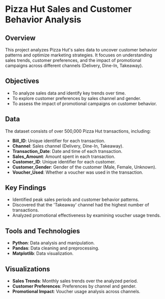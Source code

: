 # Pizza Hut Sales and Customer Behavior Analysis

## Overview
This project analyzes Pizza Hut's sales data to uncover customer behavior patterns and optimize marketing strategies. It focuses on understanding sales trends, customer preferences, and the impact of promotional campaigns across different channels (Delivery, Dine-In, Takeaway).

## Objectives
- To analyze sales data and identify key trends over time.
- To explore customer preferences by sales channel and gender.
- To assess the impact of promotional campaigns on customer behavior.

## Data
The dataset consists of over 500,000 Pizza Hut transactions, including:
- **Bill_ID**: Unique identifier for each transaction.
- **Channel**: Sales channel (Delivery, Dine-In, Takeaway).
- **Transaction_Date**: Date and time of each transaction.
- **Sales_Amount**: Amount spent in each transaction.
- **Customer_ID**: Unique identifier for each customer.
- **Customer_Gender**: Gender of the customer (Male, Female, Unknown).
- **Voucher_Used**: Whether a voucher was used in the transaction.

## Key Findings
- Identified peak sales periods and customer behavior patterns.
- Discovered that the 'Takeaway' channel had the highest number of transactions.
- Analyzed promotional effectiveness by examining voucher usage trends.

## Tools and Technologies
- **Python**: Data analysis and manipulation.
- **Pandas**: Data cleaning and preprocessing.
- **Matplotlib**: Data visualization.

## Visualizations
- **Sales Trends**: Monthly sales trends over the analyzed period.
- **Customer Preferences**: Preferences by channel and gender.
- **Promotional Impact**: Voucher usage analysis across channels.
